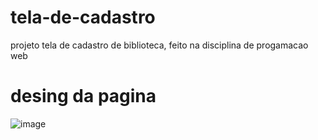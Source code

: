 # tela-de-cadastro
projeto tela de cadastro de biblioteca, feito na disciplina de  progamacao web
# desing da pagina
![image](https://github.com/user-attachments/assets/fb2f2050-a900-4e2b-a699-75f52a3780b6)

